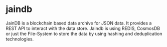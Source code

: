  # jaindb
JainDB is a blockchain based data archive for JSON data. It provides a REST API to interact with the data store. Jaindb is using REDIS, CosmosDB or just the File-System to store the data by using hashing and deduplication technologies.
